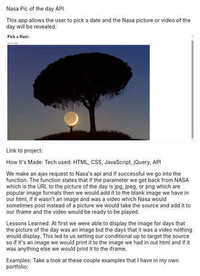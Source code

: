 Nasa Pic of the day API

This app allows the user to pick a date and the Nasa picture or video of the day will be revealed.

![pic](pic.jpg)

Link to project:

How It's Made:
Tech used: HTML, CSS, JavaScript, jQuery, API

We make an ajax request to Nasa's api and if successful we go into the function. The function states that if the parameter we get back from NASA which is the URL to the picture of the day is jpg, jpeg, or png which are popular image formats then we would add it to the blank image we have in our html, if it wasn't an image and was a video which Nasa would sometimes post instead of a picture we would take the source and add it to our iframe and the video would be ready to be played.

Lessons Learned:
At first we were able to display the image for days that the picture of the day was an image but the days that it was a video nothing would display. This led to us setting our conditional up to target the source so if it's an image we would print it to the image we had in out html and if it was anything else we would print it to the
iframe.

Examples:
Take a look at these couple examples that I have in my own portfolio:
